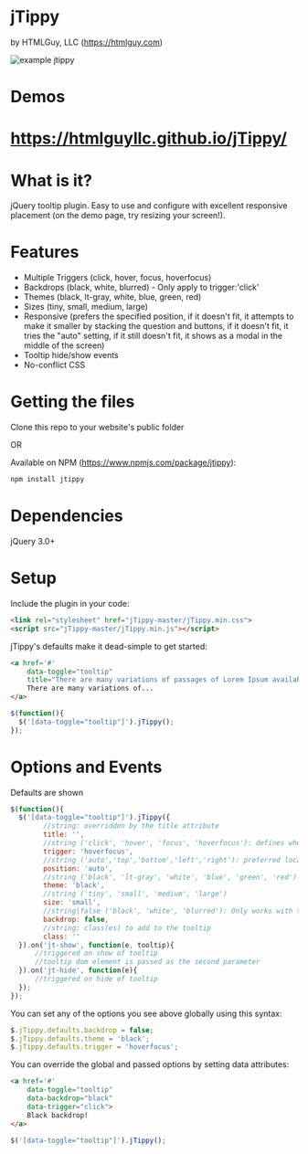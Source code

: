 jTippy
======
by HTMLGuy, LLC (https://htmlguy.com)

![example jtippy](https://htmlguyllc.github.io/jTippy/example.png)

Demos
=======
https://htmlguyllc.github.io/jTippy/
===

What is it?
=======
jQuery tooltip plugin. Easy to use and configure with excellent responsive placement (on the demo page, try resizing your screen!).

Features
=======
* Multiple Triggers (click, hover, focus, hoverfocus)
* Backdrops (black, white, blurred) - Only apply to trigger:'click'
* Themes (black, lt-gray, white, blue, green, red)
* Sizes (tiny, small, medium, large)
* Responsive (prefers the specified position, if it doesn't fit, it attempts to make it smaller by stacking the question and buttons, if it doesn't fit, it tries the "auto" setting, if it still doesn't fit, it shows as a modal in the middle of the screen)
* Tooltip hide/show events
* No-conflict CSS

Getting the files
=======
Clone this repo to your website's public folder

OR

Available on NPM (https://www.npmjs.com/package/jtippy):
```html
npm install jtippy
```

Dependencies
=======
jQuery 3.0+

Setup
======
Include the plugin in your code:
```html
<link rel="stylesheet" href="jTippy-master/jTippy.min.css">
<script src="jTippy-master/jTippy.min.js"></script>
```

jTippy's defaults make it dead-simple to get started:
```html
<a href='#' 
    data-toggle="tooltip"
    title="There are many variations of passages of Lorem Ipsum available, but the majority have suffered alteration in some form, by injected humour, or randomised words which don't look even slightly believable.">
    There are many variations of...
</a>
```
```javascript
$(function(){
  $('[data-toggle="tooltip"]').jTippy();
});
```

Options and Events
======

Defaults are shown
```javascript
$(function(){
  $('[data-toggle="tooltip"]').jTippy({
        //string: overridden by the title attribute
        title: '',
        //string ('click', 'hover', 'focus', 'hoverfocus'): defines when the tooltip should be shown
        trigger: 'hoverfocus',
        //string ('auto','top','bottom','left','right'): preferred location of the tooltip (defaults to auto if no space)
        position: 'auto',
        //string ('black', 'lt-gray', 'white', 'blue', 'green', 'red')
        theme: 'black',
        //string ('tiny', 'small', 'medium', 'large')
        size: 'small',
        //string|false ('black', 'white', 'blurred'): Only works with trigger: "click"
        backdrop: false,
        //string: class(es) to add to the tooltip
        class: ''
  }).on('jt-show', function(e, tooltip){
      //triggered on show of tooltip
      //tooltip dom element is passed as the second parameter
  }).on('jt-hide', function(e){
      //triggered on hide of tooltip
  });
});
```

You can set any of the options you see above globally using this syntax:
```javascript
$.jTippy.defaults.backdrop = false;
$.jTippy.defaults.theme = 'black';
$.jTippy.defaults.trigger = 'hoverfocus';
```

You can override the global and passed options by setting data attributes:
```html
<a href='#' 
    data-toggle="tooltip"
    data-backdrop="black"
    data-trigger="click">
    Black backdrop!
</a>
```
```javascript
$('[data-toggle="tooltip"]').jTippy();
```
